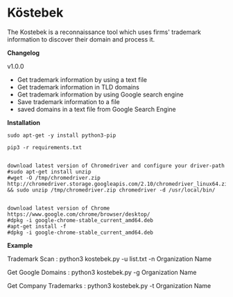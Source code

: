 # Köstebek

The Kostebek is a reconnaissance tool which uses firms' trademark information to discover their domain and process it. 

**Changelog** 

v1.0.0

- Get trademark information by using a text file
- Get trademark information in TLD domains
- Get trademark information by using Google search engine
- Save trademark information to a file
- saved domains in a text file from Google Search Engine


**Installation**

```
sudo apt-get -y install python3-pip

pip3 -r requirements.txt  


download latest version of Chromedriver and configure your driver-path
#sudo apt-get install unzip
#wget -O /tmp/chromedriver.zip http://chromedriver.storage.googleapis.com/2.10/chromedriver_linux64.zip && sudo unzip /tmp/chromedriver.zip chromedriver -d /usr/local/bin/


download latest version of Chrome
https://www.google.com/chrome/browser/desktop/
#dpkg -i google-chrome-stable_current_amd64.deb
#apt-get install -f
#dpkg -i google-chrome-stable_current_amd64.deb
```

**Example**

 Trademark Scan :  python3 kostebek.py -u list.txt -n Organization Name
 
 Get Google Domains  : python3 kostebek.py -g Organization Name 
 
 Get Company Trademarks : python3 kostebek.py -t Organization Name

